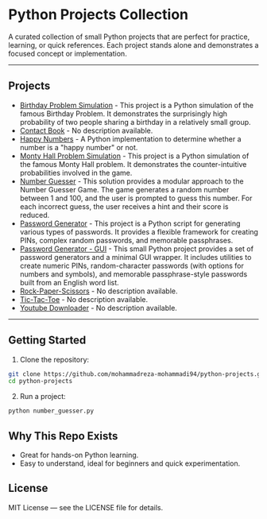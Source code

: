# Python Projects Collection
A curated collection of small Python projects that are perfect for practice, learning, or quick references. Each project stands alone and demonstrates a focused concept or implementation.

---

## Projects

<!-- PROJECTS_LIST_START -->
- [Birthday Problem Simulation](./Birthday%20Problem%20Simulation/) - This project is a Python simulation of the famous Birthday Problem. It demonstrates the surprisingly high probability of two people sharing a birthday in a relatively small group.
- [Contact Book](./Contact%20Book/) - No description available.
- [Happy Numbers](./Happy%20Numbers/) - A Python implementation to determine whether a number is a "happy number" or not.
- [Monty Hall Problem Simulation](./Monty%20Hall%20Problem%20Simulation/) - This project is a Python simulation of the famous Monty Hall problem. It demonstrates the counter-intuitive probabilities involved in the game.
- [Number Guesser](./Number%20Guesser/) - This solution provides a modular approach to the Number Guesser Game. The game generates a random number between 1 and 100, and the user is prompted to guess this number. For each incorrect guess, the user receives a hint and their score is reduced.
- [Password Generator](./Password%20Generator/) - This project is a Python script for generating various types of passwords. It provides a flexible framework for creating PINs, complex random passwords, and memorable passphrases.
- [Password Generator - GUI](./Password%20Generator%20-%20GUI/) - This small Python project provides a set of password generators and a minimal GUI wrapper. It includes utilities to create numeric PINs, random-character passwords (with options for numbers and symbols), and memorable passphrase-style passwords built from an English word list.
- [Rock-Paper-Scissors](./Rock-Paper-Scissors/) - No description available.
- [Tic-Tac-Toe](./Tic-Tac-Toe/) - No description available.
- [Youtube Downloader](./Youtube%20Downloader/) - No description available.
<!-- PROJECTS_LIST_END -->

---

## Getting Started

1. Clone the repository:
```bash
git clone https://github.com/mohammadreza-mohammadi94/python-projects.git
cd python-projects
```

2. Run a project:
```bash
python number_guesser.py
```


## Why This Repo Exists

* Great for hands-on Python learning.
* Easy to understand, ideal for beginners and quick experimentation.


## License

MIT License — see the LICENSE file for details.